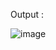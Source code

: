 









Output : 


![image](https://github.com/user-attachments/assets/5d8178a2-dfc0-4ae0-b47f-aa4ad4a05d6d)

